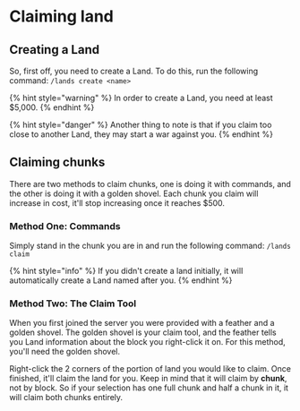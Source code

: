 # Claiming land

## Creating a Land
So, first off, you need to create a Land. To do this, run the following command: `/lands create <name>`

{% hint style="warning" %}
In order to create a Land, you need at least $5,000.
{% endhint %}

{% hint style="danger" %}
Another thing to note is that if you claim too close to another Land, they may start a war against you.
{% endhint %}
 
## Claiming chunks
There are two methods to claim chunks, one is doing it with commands, and the other is doing it with a golden shovel. Each chunk you claim will increase in cost, it'll stop increasing once it reaches $500.
 
### Method One: Commands
Simply stand in the chunk you are in and run the following command: `/lands claim`

{% hint style="info" %}
If you didn't create a land initially, it will automatically create a Land named after you.
{% endhint %}
 
### Method Two: The Claim Tool
When you first joined the server you were provided with a feather and a golden shovel. The golden shovel is your claim tool, and the feather tells you Land information about the block you right-click it on. For this method, you'll need the golden shovel.
 
Right-click the 2 corners of the portion of land you would like to claim. Once finished, it'll claim the land for you. Keep in mind that it will claim by **chunk**, not by block. So if your selection has one full chunk and half a chunk in it, it will claim both chunks entirely.
